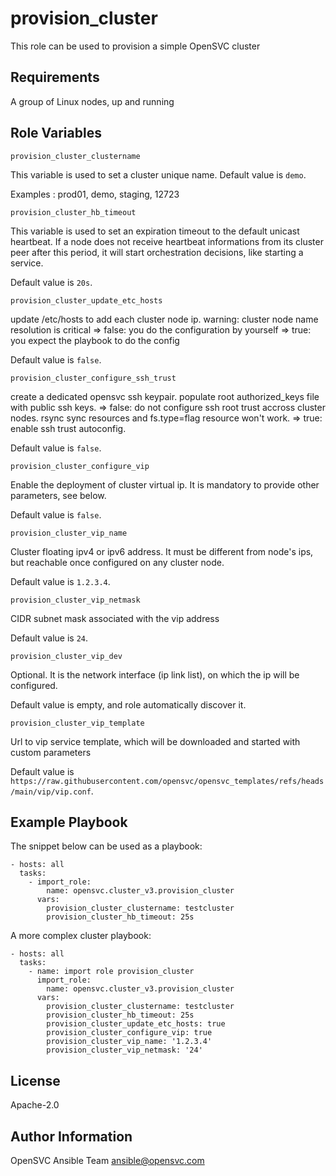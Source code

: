 provision_cluster
=================

This role can be used to provision a simple OpenSVC cluster

Requirements
------------

A group of Linux nodes, up and running

Role Variables
--------------

`provision_cluster_clustername`

This variable is used to set a cluster unique name. Default value is `demo`.

Examples : prod01, demo, staging, 12723

`provision_cluster_hb_timeout`

This variable is used to set an expiration timeout to the default unicast heartbeat.
If a node does not receive heartbeat informations from its cluster peer after this period, it will start orchestration decisions, like starting a service.

Default value is `20s`.

`provision_cluster_update_etc_hosts`

update /etc/hosts to add each cluster node ip.
warning: cluster node name resolution is critical
=> false: you do the configuration by yourself
=> true: you expect the playbook to do the config

Default value is `false`.

`provision_cluster_configure_ssh_trust`

create a dedicated opensvc ssh keypair.
populate root authorized_keys file with public ssh keys.
=> false: do not configure ssh root trust accross cluster nodes. rsync sync resources and fs.type=flag resource won't work.
=> true: enable ssh trust autoconfig.

Default value is `false`.

`provision_cluster_configure_vip`

Enable the deployment of cluster virtual ip.
It is mandatory to provide other parameters, see below.

Default value is `false`.

`provision_cluster_vip_name`

Cluster floating ipv4 or ipv6 address. It must be different from node's ips, but reachable once configured on any cluster node.

Default value is `1.2.3.4`.

`provision_cluster_vip_netmask`

CIDR subnet mask associated with the vip address

Default value is `24`.

`provision_cluster_vip_dev`

Optional. It is the network interface (ip link list), on which the ip will be configured.

Default value is empty, and role automatically discover it.

`provision_cluster_vip_template`

Url to vip service template, which will be downloaded and started with custom parameters

Default value is `https://raw.githubusercontent.com/opensvc/opensvc_templates/refs/heads/main/vip/vip.conf`.

Example Playbook
----------------

The snippet below can be used as a playbook:

    - hosts: all
      tasks:
        - import_role:
            name: opensvc.cluster_v3.provision_cluster
          vars:
            provision_cluster_clustername: testcluster
            provision_cluster_hb_timeout: 25s

A more complex cluster playbook:

    - hosts: all
      tasks:
        - name: import role provision_cluster
          import_role:
            name: opensvc.cluster_v3.provision_cluster
          vars:
            provision_cluster_clustername: testcluster
            provision_cluster_hb_timeout: 25s
            provision_cluster_update_etc_hosts: true
            provision_cluster_configure_vip: true
            provision_cluster_vip_name: '1.2.3.4'
            provision_cluster_vip_netmask: '24'
 

License
-------

Apache-2.0

Author Information
------------------

OpenSVC Ansible Team <ansible@opensvc.com>
